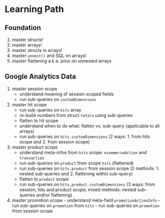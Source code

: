 # Learning Path

## Foundation
   1. master structs!
   2. master arrays!
   3. master structs in arrays!
   4. master `unnest()` and SQL on arrays! 
   5. master flattening a.k.a. joins on unnested arrays
## Google Analytics Data
   1. master session scope
      - understand meaning of session scoped fields
      - run sub-queries on `customDimensions`
   2. master hit scope
      - run sub-queries on `hits` array
      - re-build numbers from struct `totals` using sub-queries
      - flatten to hit scope
      - understand when to do what: flatten vs. sub-query (applicable to all arrays)
      - run sub-queries on `hits.customDimensions` (2 ways: 1. from hits scope and 2. from session scope)
   3. master product scope
      - understand meta-infos from `hits` scope: `ecommerceAction` and `transaction`
      - run sub-queries on `product` from scope `hits` (flattened)
      - run sub-queries on `hits.product` from session scope (2 methods: 1. nested sub-queries and 2. flattening within sub-query)
      - flatten to `product` scope
      - run sub-queries on `hits.product.customDimensions` (3 ways: from session, hits and product scope; mixed methods: nested sub-queries and/or flattening)
   4. master promotion scope
     - understand meta-field `promotionActionInfo`
     - run sub-queries on `promotion` from `hits`
     - run sub-queries on `promotion` from session scope
